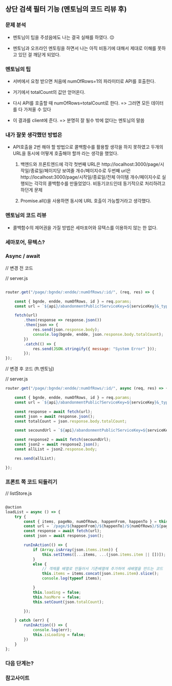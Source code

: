 ## 상단 검색 필터 기능 (멘토님의 코드 리뷰 후)  


### 문제 분석

*  멘토님이 팁을 주셨음에도 나는 결국 실패를 하였다. 😔

*  멘토님과 오프라인 멘토링을 하면서 나는 아직 비동기에 대해서 제대로 이해를 못하고 있던 걸 깨닫게 되었다.


### 멘토님의 팁  

* 서버에서 요청 받으면 처음에 numOfRows=1의 파라미터로 API를 호출한다.

* 거기에서 totalCount의 값만 얻어온다.

* 다시 API를 호출할 때 numOfRows=totalCount로 한다. => 그러면 모든 데이터를 다 가져올 수 있다

* 이 결과를 client에 준다. => 분명히 잘 될수 밖에 없다는 멘토님의 말씀


### 내가 잘못 생각했던 방법은 

* API호출을 2번 해야 할 방법으로 콜백함수를 활용할 생각을 하지 못하였고 두개의 URL을 동시에 어떻게 호출해야 할까 라는 생각을 했었다.
  
  1. 백엔드와 프론트엔드에 각각 첫번째 URL은 http://localhost:3000/page/시작일/종료일/페이지당 보여줄 개수/페이지수로 
  	두번째 url은  http://localhost:3000/page/시작일/종료일/전체 아이템 개수/페이지수로 실행되는 각각의 콜백함수를 만들었었다.
  	비동기코드인데 동기적으로 처리하려고 하던게 문제

  2. Promise.all()을 사용하면 동시에 URL 호출이 가능할거라고 생각했다.	
   

### 멘토님의 코드 리뷰	

* 콜백함수의 제어권을 가질 방법은 세마포어와 뮤텍스를 이용하지 않는 한 없다.
  

### 세마포어, 뮤텍스?
  	


### Async / await



// 변경 전 코드



// server.js
```javascript

router.get("/page/:bgnde/:endde/:numOfRows/:id/", (req, res) => {

	const { bgnde, endde, numOfRows, id } = req.params;
	const url = `${api}/abandonmentPublic?ServiceKey=${serviceKey}&_type=json&bgnde=${bgnde}&endde=${endde}&upkind=422400&numOfRows=${numOfRows}&pageNo=${id}`;

	fetch(url)
		.then(response => response.json())
		.then(json => {
			res.send(json.response.body);
			console.log(bgnde, endde, json.response.body.totalCount);
		})
		.catch(() => {
			res.send(JSON.stringify({ message: "System Error" }));
		});
});


```

// 변경 후 코드 (ft.멘토님)

// server.js
```javascript
router.get("/page/:bgnde/:endde/:numOfRows/:id/", async (req, res) => {

	const { bgnde, endde, numOfRows, id } = req.params;
	const url = `${api}/abandonmentPublic?ServiceKey=${serviceKey}&_type=json&bgnde=${bgnde}&endde=${endde}&upkind=422400&numOfRows=${numOfRows}&pageNo=${id}`;

	const response = await fetch(url);
	const json = await response.json();
	const totalCount = json.response.body.totalCount;

	const secoundUrl = `${api}/abandonmentPublic?ServiceKey=${serviceKey}&_type=json&bgnde=${bgnde}&endde=${endde}&upkind=422400&numOfRows=${totalCount}&pageNo=1`;

	const response2 = await fetch(secoundUrl);
	const json2 = await response2.json();
	const allList = json2.response.body;

	res.send(allList);

});

```

### 프론트 쪽 코드 되돌리기

  
// listStore.js
```javascript

@action
loadList = async () => {
	try {
		const { items, pageNo, numOfRows, happenFrom, happenTo } = this;
		const url = `/page/${happenFrom}/${happenTo}/${numOfRows}/${pageNo}`;
		const response = await fetch(url);
		const json = await response.json();

		runInAction(() => {
			if (Array.isArray(json.items.item)) {
				this.setItems([...items, ...(json.items.item || [])]);
			}
			else {
				// 객체를 배열로 만들어서 기존배열에 추가하여 새배열을 만드는 코드
				this.items = items.concat(json.items.item).slice();
				console.log(typeof items);

			}
			this.loading = false;
			this.hasMore = false;
			this.setCount(json.totalCount);

		});

	} catch (err) {
		runInAction(() => {
			console.log(err);
			this.isLoading = false;
		})
	}
};

```

### 다음 단계는?


### 참고사이트


